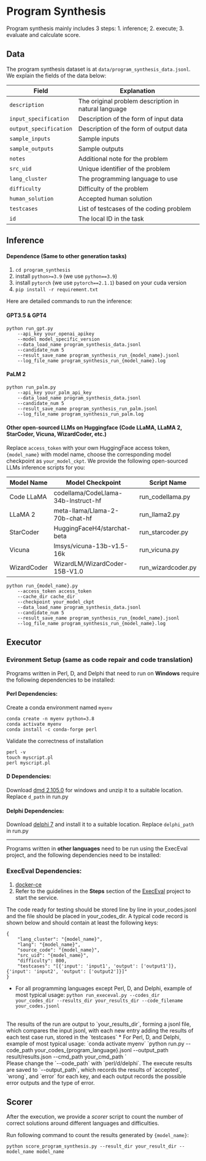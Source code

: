 # Program Synthesis

Program synthesis mainly includes 3 steps: 1. inference; 2. execute; 3. evaluate and calculate score. 

## Data
The program synthesis dataset is at `data/program_synthesis_data.jsonl`. We explain the fields of the data below:

| Field                	| Explanation                                          	         |
|----------------------	|----------------------------------------------------------------|
| `description`          	| The original problem description in natural language 	         |
| `input_specification`  	| Description of the form of input data                	         |
| `output_specification` 	| Description of the form of output data               	         |
| `sample_inputs`        	| Sample inputs                                        	         |
| `sample_outputs`       	| Sample outputs                                       	         |
| `notes`                	| Additional note for the problem                              	 |
| `src_uid`              	| Unique identifier of the problem                     	         |
| `lang_cluster`         	| The programming language to use                      	         |
| `difficulty`           	| Difficulty of the problem                            	         |
| `human_solution`       	| Accepted human solution                              	         |
| `testcases`            	| List of testcases of the coding problem           	         |
| `id`                   	| The local ID in the task                             	         |
 
## Inference
#### Dependence (Same to other generation tasks)
1. `cd program_synthesis`
2. install `python>=3.9` (we use `python==3.9`)
2. install `pytorch` (we use `pytorch==2.1.1`) based on your cuda version
3. ``pip install -r requirement.txt``

Here are detailed commands to run the inference:  
#### GPT3.5 & GPT4
```angular2html
python run_gpt.py
    --api_key your_openai_apikey
    --model model_specific_version
    --data_load_name program_synthesis_data.jsonl
    --candidate_num 5
    --result_save_name program_synthesis_run_{model_name}.jsonl
    --log_file_name program_synthesis_run_{model_name}.log
```
#### PaLM 2

```angular2html
python run_palm.py
    --api_key your_palm_api_key
    --data_load_name program_synthesis_data.jsonl
    --candidate_num 5
    --result_save_name program_synthesis_run_palm.jsonl
    --log_file_name program_synthesis_run_palm.log
```

#### Other open-sourced LLMs on Huggingface (Code LLaMA, LLaMA 2, StarCoder, Vicuna, WizardCoder, etc.)
Replace ``access_token`` with your own HuggingFace access token, ``{model_name}`` with model name, choose the corresponding model checkpoint as ``your_model_ckpt``. We provide the following open-sourced LLMs inference scripts for you:

| Model Name  | Model Checkpoint                    | Script Name        |
| ----------- | ----------------------------------- | ------------------ |
| Code LLaMA  | codellama/CodeLlama-34b-Instruct-hf | run_codellama.py   |
| LLaMA 2     | meta-llama/Llama-2-70b-chat-hf      | run_llama2.py      |
| StarCoder   | HuggingFaceH4/starchat-beta         | run_starcoder.py   |
| Vicuna      | lmsys/vicuna-13b-v1.5-16k           | run_vicuna.py      |
| WizardCoder | WizardLM/WizardCoder-15B-V1.0       | run_wizardcoder.py |

```angular2html
python run_{model_name}.py 
    --access_token access_token
    --cache_dir cache_dir 
    --checkpoint your_model_ckpt
    --data_load_name program_synthesis_data.jsonl
    --candidate_num 5
    --result_save_name program_synthesis_run_{model_name}.jsonl
    --log_file_name program_synthesis_run_{model_name}.log
```

## Executor 
### Evironment Setup (same as code repair and code translation)

Programs written in Perl, D, and Delphi that need to run on **Windows** require the following dependencies to be installed:

#### Perl Dependencies:

Create a conda environment named `myenv`
```
conda create -n myenv python=3.8
conda activate myenv
conda install -c conda-forge perl
```
Validate the correctness of installation
```
perl -v
touch myscript.pl
perl myscript.pl
```
#### D Dependencies:

Download [dmd 2.105.0](https://downloads.dlang.org/releases/2.x/2.105.0/) for windows and unzip it to a suitable location. Replace `d_path` in run.py

#### Delphi Dependencies:

Download [delphi 7](http://altd.embarcadero.com/download/delphi/d7/english/ent/delphi_7_ent_en.iso) and install it to a suitable location. Replace `delphi_path` in run.py

***

Programs written in **other languages** need to be run using the ExecEval project, and the following dependencies need to be installed:

### ExecEval Dependencies:

1. [docker-ce](https://docs.docker.com/engine/install/)
2. Refer to the guidelines in the **Steps** section of the [ExecEval](https://github.com/ntunlp/ExecEval) project to start the service.


The code ready for testing should be stored line by line in your\_codes.jsonl and the file should be placed in your\_codes\_dir. A typical code record is shown below and should contain at least the following keys:

```
{
    "lang_cluster": "{model_name}",
    "lang": "{model_name}",
    "source_code": "{model_name}",
    "src_uid": "{model_name}",
    "difficulty": 800,
    "testcases": "[{'input': 'input1', 'output': ['output1']}, {'input': 'input2', 'output': ['output2']}]"
}
```

* For all programming languages except Perl, D, and Delphi, example of most typical usage:
    `python run_execeval.py --codes_dir your_codes_dir --results_dir your_results_dir --code_filename your_codes.jsonl`
<br>
    The results of the run are output to `your_results_dir`, forming a jsonl file, which compares the input jsonl, with each new entry adding the results of each test case run, stored in the `testcases`
* For Perl, D, and Delphi, example of most typical usage:
    `conda activate myenv`
    `python run.py  --code_path your_codes_{program_language}.jsonl --output_path result/results.json --cmd_path your_cmd_path `
<br>
    Please change the `--code_path` with `perl/d/delphi`. The execute results are saved to `--output_path`, which records the results of `accepted`, `wrong`, and `error` for each key, and each output records the possible error outputs and the type of error.

## Scorer
After the execution, we provide a *scorer* script to count the number of correct solutions around different languages and difficulties. 

Run following command to count the results generated by `{model_name}`: 

`python score_program_synthesis.py --result_dir your_result_dir --model_name model_name`